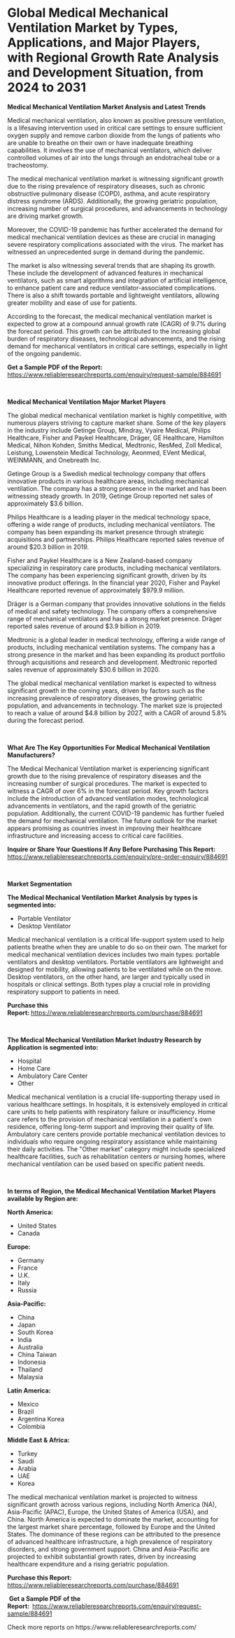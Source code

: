 <p><h1>Global Medical Mechanical Ventilation Market by Types, Applications, and Major Players, with Regional Growth Rate Analysis and Development Situation, from 2024 to 2031</h1></p><p><strong>Medical Mechanical Ventilation Market Analysis and Latest Trends</strong></p>
<p><p>Medical mechanical ventilation, also known as positive pressure ventilation, is a lifesaving intervention used in critical care settings to ensure sufficient oxygen supply and remove carbon dioxide from the lungs of patients who are unable to breathe on their own or have inadequate breathing capabilities. It involves the use of mechanical ventilators, which deliver controlled volumes of air into the lungs through an endotracheal tube or a tracheostomy.</p><p>The medical mechanical ventilation market is witnessing significant growth due to the rising prevalence of respiratory diseases, such as chronic obstructive pulmonary disease (COPD), asthma, and acute respiratory distress syndrome (ARDS). Additionally, the growing geriatric population, increasing number of surgical procedures, and advancements in technology are driving market growth.</p><p>Moreover, the COVID-19 pandemic has further accelerated the demand for medical mechanical ventilation devices as these are crucial in managing severe respiratory complications associated with the virus. The market has witnessed an unprecedented surge in demand during the pandemic.</p><p>The market is also witnessing several trends that are shaping its growth. These include the development of advanced features in mechanical ventilators, such as smart algorithms and integration of artificial intelligence, to enhance patient care and reduce ventilator-associated complications. There is also a shift towards portable and lightweight ventilators, allowing greater mobility and ease of use for patients.</p><p>According to the forecast, the medical mechanical ventilation market is expected to grow at a compound annual growth rate (CAGR) of 9.7% during the forecast period. This growth can be attributed to the increasing global burden of respiratory diseases, technological advancements, and the rising demand for mechanical ventilators in critical care settings, especially in light of the ongoing pandemic.</p></p>
<p><strong>Get a Sample PDF of the Report:&nbsp;</strong> <a href="https://www.reliableresearchreports.com/enquiry/request-sample/884691">https://www.reliableresearchreports.com/enquiry/request-sample/884691</a></p>
<p>&nbsp;</p>
<p><strong>Medical Mechanical Ventilation Major Market Players</strong></p>
<p><p>The global medical mechanical ventilation market is highly competitive, with numerous players striving to capture market share. Some of the key players in the industry include Getinge Group, Mindray, Vyaire Medical, Philips Healthcare, Fisher and Paykel Healthcare, Dräger, GE Healthcare, Hamilton Medical, Nihon Kohden, Smiths Medical, Medtronic, ResMed, Zoll Medical, Leistung, Lowenstein Medical Technology, Aeonmed, EVent Medical, WEINMANN, and Onebreath Inc.</p><p>Getinge Group is a Swedish medical technology company that offers innovative products in various healthcare areas, including mechanical ventilation. The company has a strong presence in the market and has been witnessing steady growth. In 2019, Getinge Group reported net sales of approximately $3.6 billion.</p><p>Philips Healthcare is a leading player in the medical technology space, offering a wide range of products, including mechanical ventilators. The company has been expanding its market presence through strategic acquisitions and partnerships. Philips Healthcare reported sales revenue of around $20.3 billion in 2019.</p><p>Fisher and Paykel Healthcare is a New Zealand-based company specializing in respiratory care products, including mechanical ventilators. The company has been experiencing significant growth, driven by its innovative product offerings. In the financial year 2020, Fisher and Paykel Healthcare reported revenue of approximately $979.9 million.</p><p>Dräger is a German company that provides innovative solutions in the fields of medical and safety technology. The company offers a comprehensive range of mechanical ventilators and has a strong market presence. Dräger reported sales revenue of around $3.9 billion in 2019.</p><p>Medtronic is a global leader in medical technology, offering a wide range of products, including mechanical ventilation systems. The company has a strong presence in the market and has been expanding its product portfolio through acquisitions and research and development. Medtronic reported sales revenue of approximately $30.6 billion in 2020.</p><p>The global medical mechanical ventilation market is expected to witness significant growth in the coming years, driven by factors such as the increasing prevalence of respiratory diseases, the growing geriatric population, and advancements in technology. The market size is projected to reach a value of around $4.8 billion by 2027, with a CAGR of around 5.8% during the forecast period.</p></p>
<p>&nbsp;</p>
<p><strong>What Are The Key Opportunities For Medical Mechanical Ventilation Manufacturers?</strong></p>
<p><p>The Medical Mechanical Ventilation market is experiencing significant growth due to the rising prevalence of respiratory diseases and the increasing number of surgical procedures. The market is expected to witness a CAGR of over 6% in the forecast period. Key growth factors include the introduction of advanced ventilation modes, technological advancements in ventilators, and the rapid growth of the geriatric population. Additionally, the current COVID-19 pandemic has further fueled the demand for mechanical ventilation. The future outlook for the market appears promising as countries invest in improving their healthcare infrastructure and increasing access to critical care facilities.</p></p>
<p><strong>Inquire or Share Your Questions If Any Before Purchasing This Report:</strong> <a href="https://www.reliableresearchreports.com/enquiry/pre-order-enquiry/884691">https://www.reliableresearchreports.com/enquiry/pre-order-enquiry/884691</a></p>
<p>&nbsp;</p>
<p><strong>Market Segmentation</strong></p>
<p><strong>The Medical Mechanical Ventilation Market Analysis by types is segmented into:</strong></p>
<p><ul><li>Portable Ventilator</li><li>Desktop Ventilator</li></ul></p>
<p><p>Medical mechanical ventilation is a critical life-support system used to help patients breathe when they are unable to do so on their own. The market for medical mechanical ventilation devices includes two main types: portable ventilators and desktop ventilators. Portable ventilators are lightweight and designed for mobility, allowing patients to be ventilated while on the move. Desktop ventilators, on the other hand, are larger and typically used in hospitals or clinical settings. Both types play a crucial role in providing respiratory support to patients in need.</p></p>
<p><strong>Purchase this Report:&nbsp;</strong><a href="https://www.reliableresearchreports.com/purchase/884691">https://www.reliableresearchreports.com/purchase/884691</a></p>
<p>&nbsp;</p>
<p><strong>The Medical Mechanical Ventilation Market Industry Research by Application is segmented into:</strong></p>
<p><ul><li>Hospital</li><li>Home Care</li><li>Ambulatory Care Center</li><li>Other</li></ul></p>
<p><p>Medical mechanical ventilation is a crucial life-supporting therapy used in various healthcare settings. In hospitals, it is extensively employed in critical care units to help patients with respiratory failure or insufficiency. Home care refers to the provision of mechanical ventilation in a patient's own residence, offering long-term support and improving their quality of life. Ambulatory care centers provide portable mechanical ventilation devices to individuals who require ongoing respiratory assistance while maintaining their daily activities. The "Other market" category might include specialized healthcare facilities, such as rehabilitation centers or nursing homes, where mechanical ventilation can be used based on specific patient needs.</p></p>
<p>&nbsp;</p>
<p><strong>In terms of Region, the Medical Mechanical Ventilation Market Players available by Region are:</strong></p>
<p>
    <p> <strong> North America: </strong>
        <ul>
            <li>United States</li>
            <li>Canada</li>
        </ul>
        </p> 
    <p> <strong> Europe: </strong>
        <ul>
            <li>Germany</li>
            <li>France</li>
            <li>U.K.</li>
            <li>Italy</li>
            <li>Russia</li>
        </ul>
        </p> 
    <p> <strong> Asia-Pacific: </strong>
        <ul>
            <li>China</li>
            <li>Japan</li>
            <li>South Korea</li>
            <li>India</li>
            <li>Australia</li>
            <li>China Taiwan</li>
            <li>Indonesia</li>
            <li>Thailand</li>
            <li>Malaysia</li>
        </ul>
        </p> 
    <p> <strong> Latin America: </strong>
        <ul>
            <li>Mexico</li>
            <li>Brazil</li>
            <li>Argentina Korea</li>
            <li>Colombia</li>
        </ul>
        </p> 
    <p> <strong> Middle East & Africa: </strong>
        <ul>
            <li>Turkey</li>
            <li>Saudi</li>
            <li>Arabia</li>
            <li>UAE</li>
            <li>Korea</li>
        </ul>
    </p>
    </p>
<p><p>The medical mechanical ventilation market is projected to witness significant growth across various regions, including North America (NA), Asia-Pacific (APAC), Europe, the United States of America (USA), and China. North America is expected to dominate the market, accounting for the largest market share percentage, followed by Europe and the United States. The dominance of these regions can be attributed to the presence of advanced healthcare infrastructure, a high prevalence of respiratory disorders, and strong government support. China and Asia-Pacific are projected to exhibit substantial growth rates, driven by increasing healthcare expenditure and a rising geriatric population.</p></p>
<p><strong>Purchase this Report: </strong><a href="https://www.reliableresearchreports.com/purchase/884691">https://www.reliableresearchreports.com/purchase/884691</a></p>
<p>&nbsp;<strong>Get a Sample PDF of the Report:&nbsp;&nbsp;</strong><a href="https://www.reliableresearchreports.com/enquiry/request-sample/884691">https://www.reliableresearchreports.com/enquiry/request-sample/884691</a></p>
<p><strong></strong></p>
<p>Check more reports on https://www.reliableresearchreports.com/</p>